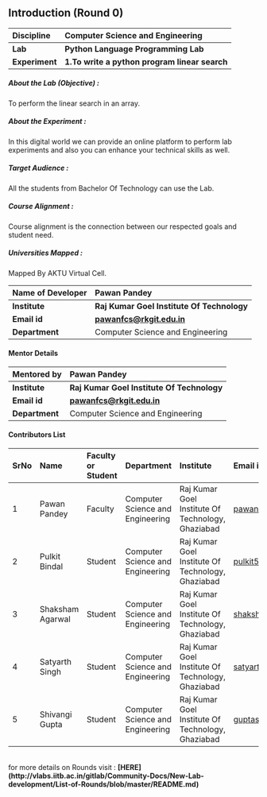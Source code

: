 ## Introduction (Round 0)

<b>Discipline | <b>Computer Science and Engineering 
:--|:--|
<b> Lab | <b> Python Language Programming Lab
<b> Experiment|     <b> 1.To write a python program linear search

<h5> About the Lab (Objective) : </h5>

To perform the linear search in an array.

<h5> About the Experiment : </h5>

In this digital world we can provide an online platform to perform lab experiments and also you can enhance your technical skills as well.

<h5> Target Audience : </h5>

All the students from Bachelor Of Technology can use the Lab.

<h5> Course Alignment : </h5>

Course alignment is the connection between our respected goals and student need.

<h5> Universities Mapped : </h5>

Mapped By AKTU Virtual Cell.

<b>Name of Developer | <b> Pawan Pandey
:--|:--|
<b> Institute | <b> Raj Kumar Goel Institute Of Technology
<b> Email id|     <b> pawanfcs@rkgit.edu.in
<b> Department | Computer Science and Engineering

#### Mentor Details

<b>Mentored by | <b> Pawan Pandey
:--|:--|
<b> Institute | <b> Raj Kumar Goel Institute Of Technology
<b> Email id|     <b> pawanfcs@rkgit.edu.in
<b> Department | Computer Science and Engineering

#### Contributors List

SrNo | Name | Faculty or Student | Department| Institute | Email id
:--|:--|:--|:--|:--|:--|
1 | Pawan Pandey | Faculty | Computer Science and Engineering | Raj Kumar Goel Institute Of Technology, Ghaziabad | pawanfcs@rkgit.edu.in
2 | Pulkit Bindal | Student | Computer Science and Engineering | Raj Kumar Goel Institute Of Technology, Ghaziabad | pulkit507shamli@gmail.com
3 | Shaksham Agarwal | Student | Computer Science and Engineering | Raj Kumar Goel Institute Of Technology, Ghaziabad | shaksham31072000@gmail.com
4 | Satyarth Singh | Student | Computer Science and Engineering | Raj Kumar Goel Institute Of Technology, Ghaziabad | satyarths1@gmail.com
5 | Shivangi Gupta | Student | Computer Science and Engineering | Raj Kumar Goel Institute Of Technology, Ghaziabad | guptashivangi760@gmail.com


<br>
for more details on Rounds visit : <b> [HERE](http://vlabs.iitb.ac.in/gitlab/Community-Docs/New-Lab-development/List-of-Rounds/blob/master/README.md) </b>
